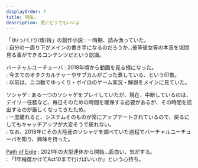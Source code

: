 ```yaml
---
displayOrder: 7
title: 現在…
description: 更にどうでもいいよ
---
```


「ゆ/っ/く/り/虐/待」の創作小説
:  一時期、読み漁っていた。  
:  自分の一周り下がメインの書き手になるのだろうか…彼等彼女等の本音を垣間見る事ができるコンテンツだという認識。

バーチャルユーチューバ
:  2018年頃から動画を見る様になった。  
:  今までのオタクカルチャーやサブカルがごった煮している、という印象。  
:  以前は、ニコ動でゆっくり・ボイロのゲーム実況・解説をメインに見ていた。

ソシャゲ
:  ある一つのソシャゲをプレイしていたが、現在、中断しているのは、デイリー任務など、毎日そのための時間を確保する必要があるが、その時間を捻出するのが厳しくなってきたため。  
:  一度離れると、システムそのものが常にアップデートされているので、戻るにしてもキャッチアップが大変そうで戻れない。  
:  なお、2018年にその大陸産のソシャゲを調べていた過程でバーチャルユーチューバを知り、興味を持った。

[Path of Exile](https://www.pathofexile.com/)
:  2021年の大型連休から開始…面白い、気がする。  
:  「1年程度かけてAct10まで行けばいいか」という心持ち。
